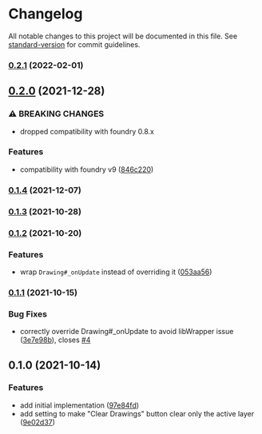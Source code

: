 # Changelog

All notable changes to this project will be documented in this file. See [standard-version](https://github.com/conventional-changelog/standard-version) for commit guidelines.

### [0.2.1](https://github.com/ghost-fvtt/foreground-drawings/compare/v0.2.0...v0.2.1) (2022-02-01)

## [0.2.0](https://github.com/ghost-fvtt/foreground-drawings/compare/v0.1.4...v0.2.0) (2021-12-28)


### ⚠ BREAKING CHANGES

* dropped compatibility with foundry 0.8.x

### Features

* compatibility with foundry v9 ([846c220](https://github.com/ghost-fvtt/foreground-drawings/commit/846c2202d7d11f2fc4ec502738d049ff92db7405))

### [0.1.4](https://github.com/ghost-fvtt/foreground-drawings/compare/v0.1.3...v0.1.4) (2021-12-07)

### [0.1.3](https://github.com/ghost-fvtt/foreground-drawings/compare/v0.1.2...v0.1.3) (2021-10-28)

### [0.1.2](https://github.com/ghost-fvtt/foreground-drawings/compare/v0.1.1...v0.1.2) (2021-10-20)


### Features

* wrap `Drawing#_onUpdate` instead of overriding it ([053aa56](https://github.com/ghost-fvtt/foreground-drawings/commit/053aa56dbab3364c5555ea7968af9fe5fb21a368))

### [0.1.1](https://github.com/ghost-fvtt/foreground-drawings/compare/v0.1.0...v0.1.1) (2021-10-15)


### Bug Fixes

* correctly override Drawing#_onUpdate to avoid libWrapper issue ([3e7e98b](https://github.com/ghost-fvtt/foreground-drawings/commit/3e7e98be04b09acd140430db64bcc36a74052980)), closes [#4](https://github.com/ghost-fvtt/foreground-drawings/issues/4)

## 0.1.0 (2021-10-14)


### Features

* add initial implementation ([97e84fd](https://github.com/ghost-fvtt/foreground-drawings/commit/97e84fdcd2df422c7fbd2188a12a22cbdab89193))
* add setting to make "Clear Drawings" button clear only the active layer ([9e02d37](https://github.com/ghost-fvtt/foreground-drawings/commit/9e02d378df89377b95c5ce9cd13bc45a1ac40a0b))
